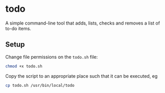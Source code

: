 # todo
A simple command-line tool that adds, lists, checks and removes a list of to-do items.

## Setup
Change file permissions on the `todo.sh` file:
```bash
chmod +x todo.sh
```

Copy the script to an appropriate place such that it can be executed, eg
```bash
cp todo.sh /usr/bin/local/todo
```
